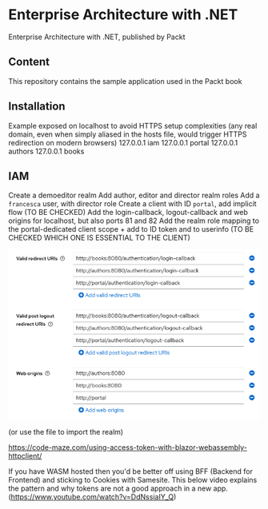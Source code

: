 # Enterprise Architecture with .NET
Enterprise Architecture with .NET, published by Packt

## Content
This repository contains the sample application used in the Packt book

## Installation
Example exposed on localhost to avoid HTTPS setup complexities (any real domain, even when simply aliased in the hosts file, would trigger HTTPS redirection on modern browsers)
127.0.0.1 iam
127.0.0.1 portal
127.0.0.1 authors
127.0.0.1 books

## IAM
Create a demoeditor realm
Add author, editor and director realm roles
Add a `francesca` user, with director role
Create a client with ID `portal`, add implicit flow (TO BE CHECKED)
Add the login-callback, logout-callback and web origins for localhost, but also ports 81 and 82
Add the realm role mapping to the portal-dedicated client scope + add to ID token and to userinfo (TO BE CHECKED WHICH ONE IS ESSENTIAL TO THE CLIENT)

![Client settings](images/ClientSettings.png)

(or use the file to import the realm)




https://code-maze.com/using-access-token-with-blazor-webassembly-httpclient/

If you have WASM hosted then you'd be better off using BFF (Backend for Frontend) and sticking to Cookies with Samesite. This below video explains the pattern and why tokens are not a good approach in a new app. (https://www.youtube.com/watch?v=DdNssiaIY_Q)


